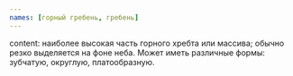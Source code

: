 ```yaml
---
names: [горный гребень, гребень]
---
```


content: наиболее высокая часть горного хребта или массива; обычно резко выделяется на фоне неба. Может иметь различные формы: зубчатую, округлую, платообразную.

